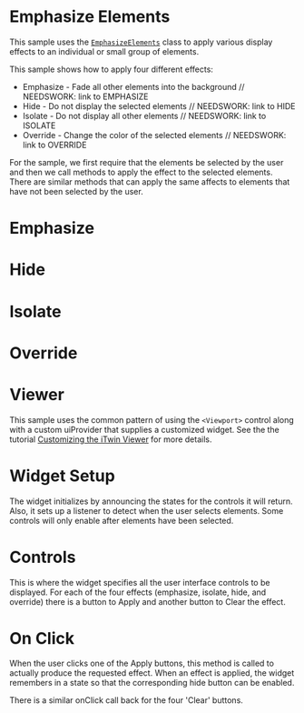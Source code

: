 # Emphasize Elements

This sample uses the [`EmphasizeElements`](https://www.itwinjs.org/reference/imodeljs-frontend/rendering/emphasizeelements/) class to apply various display effects to an individual or small group of elements.

This sample shows how to apply four different effects:

- Emphasize - Fade all other elements into the background // NEEDSWORK: link to EMPHASIZE
- Hide - Do not display the selected elements // NEEDSWORK: link to HIDE
- Isolate - Do not display all other elements // NEEDSWORK: link to ISOLATE
- Override - Change the color of the selected elements // NEEDSWORK: link to OVERRIDE

For the sample, we first require that the elements be selected by the user and then we call methods to apply the effect to the selected elements.  There are similar methods that can apply the same affects to elements that have not been selected by the user.

[_metadata_:annotation]:- "API"

# Emphasize
[_metadata_:minor]:- "true"
[_metadata_:annotation]:- "EMPHASIZE"

# Hide
[_metadata_:minor]:- "true"
[_metadata_:annotation]:- "HIDE"

# Isolate
[_metadata_:minor]:- "true"
[_metadata_:annotation]:- "ISOLATE"

# Override
[_metadata_:minor]:- "true"
[_metadata_:annotation]:- "OVERRIDE"

# Viewer

This sample uses the common pattern of using the `<Viewport>` control along with a custom uiProvider that supplies a customized widget.  See the the tutorial [Customizing the iTwin Viewer](https://developer.bentley.com/tutorials/itwin-viewer-hello-world/#your-first-ui-widget) for more details.

[_metadata_:annotation]:- "VIEWER"

# Widget Setup

The widget initializes by announcing the states for the controls it will return.  Also, it sets up a listener to detect when the user selects elements.  Some controls will only enable after elements have been selected.

[_metadata_:annotation]:- "WIDGET_SETUP"

# Controls

This is where the widget specifies all the user interface controls to be displayed.  For each of the four effects (emphasize, isolate, hide, and override) there is a button to Apply and another button to Clear the effect.

[_metadata_:annotation]:- "CONTROLS"

# On Click

When the user clicks one of the Apply buttons, this method is called to actually produce the requested effect.  When an effect is applied, the widget remembers in a state so that the corresponding hide button can be enabled.

There is a similar onClick call back for the four 'Clear' buttons.

[_metadata_:annotation]:- "ON_CLICK_ACTION"

